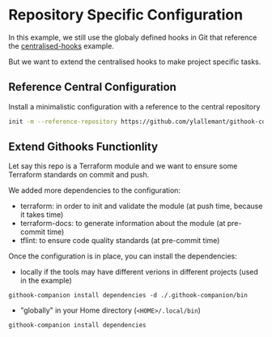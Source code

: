 Repository Specific Configuration
===

In this example, we still use the globaly defined hooks in Git that reference the [centralised-hooks](../centralised-hooks/README.md) example.

But we want to extend the centralised hooks to make project specific tasks.

## Reference Central Configuration

Install a minimalistic configuration with a reference to the central repository

```bash
init -m --reference-repository https://github.com/ylallemant/githook-companion/tree/main/examples/centralised-hooks --reference-path ../githooks
```

## Extend Githooks Functionlity

Let say this repo is a Terraform module and we want to ensure some Terraform standards on commit and push.

We added more dependencies to the configuration:
- terraform: in order to init and validate the module (at push time, because it takes time)
- terraform-docs: to generate information about the module (at pre-commit time)
- tflint: to ensure code quality standards (at pre-commit time)

Once the configuration is in place, you can install the dependencies:

- locally if the tools may have different verions in different projects (used in the example)
```shell
githook-companion install dependencies -d ./.githook-companion/bin
```

- "globally" in your Home directory (`<HOME>/.local/bin`)
```shell
githook-companion install dependencies
```
